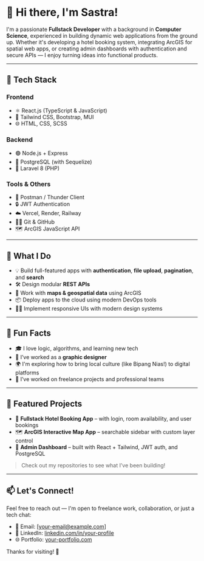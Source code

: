 # 👋 Hi there, I'm Sastra!

I'm a passionate **Fullstack Developer** with a background in **Computer Science**, experienced in building dynamic web applications from the ground up. Whether it's developing a hotel booking system, integrating ArcGIS for spatial web apps, or creating admin dashboards with authentication and secure APIs — I enjoy turning ideas into functional products.

---

## 🔧 Tech Stack

### **Frontend**
- ⚛️ React.js (TypeScript & JavaScript)
- 💅 Tailwind CSS, Bootstrap, MUI
- 🌐 HTML, CSS, SCSS

### **Backend**
- 🟢 Node.js + Express
- 🐘 PostgreSQL (with Sequelize)
- 🐘 Laravel 8 (PHP)

### **Tools & Others**
- 🧪 Postman / Thunder Client
- 🔒 JWT Authentication
- ☁️ Vercel, Render, Railway
- 🧑‍💻 Git & GitHub
- 🗺️ ArcGIS JavaScript API

---

## 💼 What I Do

- 💡 Build full-featured apps with **authentication**, **file upload**, **pagination**, and **search**
- 🛠️ Design modular **REST APIs**
- 🧭 Work with **maps & geospatial data** using ArcGIS
- 📦 Deploy apps to the cloud using modern DevOps tools
- 👨‍🎨 Implement responsive UIs with modern design systems

---

## 🧠 Fun Facts

- 🎓 I love logic, algorithms, and learning new tech
- 🎨 I’ve worked as a **graphic designer**
- 🌍 I'm exploring how to bring local culture (like Bipang Nias!) to digital platforms
- 🧳 I’ve worked on freelance projects and professional teams

---

## 📌 Featured Projects

- 🔐 **Fullstack Hotel Booking App** – with login, room availability, and user bookings
- 🗺️ **ArcGIS Interactive Map App** – searchable sidebar with custom layer control
- 💼 **Admin Dashboard** – built with React + Tailwind, JWT auth, and PostgreSQL

> Check out my repositories to see what I’ve been building!

---

## 📫 Let's Connect!

Feel free to reach out — I'm open to freelance work, collaboration, or just a tech chat:

- 📧 Email: [your-email@example.com]
- 💼 LinkedIn: [linkedin.com/in/your-profile](https://linkedin.com/in/your-profile)
- 🌐 Portfolio: [your-portfolio.com](https://your-portfolio.com)

Thanks for visiting! 🚀
